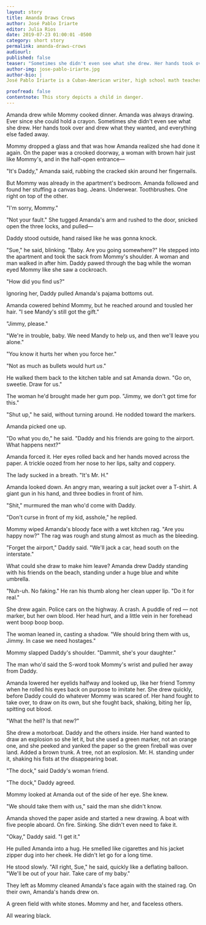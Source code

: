 ```yaml
---
layout: story
title: Amanda Draws Crows
author: José Pablo Iriarte
editor: Julia Rios
date: 2019-07-23 01:00:01 -0500
category: short story
permalink: amanda-draws-crows
audiourl:
published: false
teaser: "Sometimes she didn't even see what she drew. Her hands took over and drew what they wanted, and everything else faded away."
author-img: jose-pablo-iriarte.jpg
author-bio: |
José Pablo Iriarte is a Cuban-American writer, high school math teacher, and parent of two. José's fiction can be found in magazines such as _Lightspeed Magazine_, _Strange Horizons_, _Terraform_, and others — including "Cupid and Psyche at the Caffé Sol Y Mar" in _Fireside Magazine_. Learn more at [www.labyrinthrat.com](http://www.labyrinthrat.com), or look for José on twitter as [@labyrinthrat](https://www.twitter.com/labyrinthrat).

proofread: false
contentnote: This story depicts a child in danger.
---
```


Amanda drew while Mommy cooked dinner. Amanda was always drawing. Ever since she could hold a crayon. Sometimes she didn't even see what she drew. Her hands took over and drew what they wanted, and everything else faded away.

Mommy dropped a glass and that was how Amanda realized she had done it again. On the paper was a crooked doorway, a woman with brown hair just like Mommy's, and in the half-open entrance—

"It's Daddy," Amanda said, rubbing the cracked skin around her fingernails.

But Mommy was already in the apartment's bedroom. Amanda followed and found her stuffing a canvas bag. Jeans. Underwear. Toothbrushes. One right on top of the other.

"I'm sorry, Mommy."

"Not your fault." She tugged Amanda's arm and rushed to the door, snicked open the three locks, and pulled—

 Daddy stood outside, hand raised like he was gonna knock.

"Sue," he said, blinking. "Baby. Are you going somewhere?" He stepped into the apartment and took the sack from Mommy's shoulder. A woman and man walked in after him. Daddy pawed through the bag while the woman eyed Mommy like she saw a cockroach.

"How did you find us?"

Ignoring her, Daddy pulled Amanda's pajama bottoms out.

Amanda cowered behind Mommy, but he reached around and tousled her hair. "I see Mandy's still got the gift."

"Jimmy, please."

"We're in trouble, baby. We need Mandy to help us, and then we'll leave you alone."

"You know it hurts her when you force her."

"Not as much as bullets would hurt _us_."

He walked them back to the kitchen table and sat Amanda down. "Go on, sweetie. Draw for us."

The woman he'd brought made her gum pop. "Jimmy, we don't got time for this."

"Shut up," he said, without turning around. He nodded toward the markers.

Amanda picked one up.

"Do what you do," he said. "Daddy and his friends are going to the airport. What happens next?"

Amanda forced it. Her eyes rolled back and her hands moved across the paper. A trickle oozed from her nose to her lips, salty and coppery.

The lady sucked in a breath. "It's Mr. H."

Amanda looked down. An angry man, wearing a suit jacket over a T-shirt. A giant gun in his hand, and three bodies in front of him.

"Shit," murmured the man who'd come with Daddy.

"Don't curse in front of my kid, asshole," he replied.

Mommy wiped Amanda's bloody face with a wet kitchen rag. "Are you happy now?" The rag was rough and stung almost as much as the bleeding.

"Forget the airport," Daddy said. "We'll jack a car, head south on the interstate."

What could she draw to make him leave? Amanda drew Daddy standing with his friends on the beach, standing under a huge blue and white umbrella.

"Nuh-uh. No faking." He ran his thumb along her clean upper lip. "Do it for real."

She drew again. Police cars on the highway. A crash. A puddle of red — not marker, but her own blood. Her head hurt, and a little vein in her forehead went boop boop boop.

The woman leaned in, casting a shadow. "We should bring them with us, Jimmy. In case we need hostages."

Mommy slapped Daddy's shoulder. "Dammit, she's your daughter."

The man who'd said the S-word took Mommy's wrist and pulled her away from Daddy.

Amanda lowered her eyelids halfway and looked up, like her friend Tommy when he rolled his eyes back on purpose to imitate her. She drew quickly, before Daddy could do whatever Mommy was scared of. Her hand fought to take over, to draw on its own, but she fought back, shaking, biting her lip, spitting out blood.

"What the hell? Is that new?"

She drew a motorboat. Daddy and the others inside. Her hand wanted to draw an explosion so she let it, but she used a green marker, not an orange one, and she peeked and yanked the paper so the green fireball was over land. Added a brown trunk. A tree, not an explosion. Mr. H. standing under it, shaking his fists at the disappearing boat.

"The dock," said Daddy's woman friend.

"The dock," Daddy agreed.

Mommy looked at Amanda out of the side of her eye. She knew.

"We should take them with us," said the man she didn't know.

Amanda shoved the paper aside and started a new drawing. A boat with five people aboard. On fire. Sinking. She didn't even need to fake it.

"Okay," Daddy said. "I get it."

He pulled Amanda into a hug. He smelled like cigarettes and his jacket zipper dug into her cheek. He didn't let go for a long time.

He stood slowly. "All right, Sue," he said, quickly like a deflating balloon. "We'll be out of your hair. Take care of my baby."

They left as Mommy cleaned Amanda's face again with the stained rag. On their own, Amanda's hands drew on.

A green field with white stones. Mommy and her, and faceless others.

All wearing black.
